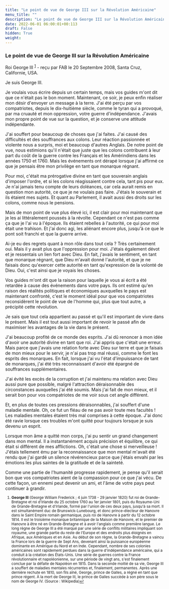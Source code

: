 ```yaml
---
title: "Le point de vue de George III sur la Révolution Américaine"
menu_title: ""
description: "Le point de vue de George III sur la Révolution Américaine"
date: 2022-06-01 06:00:01+00:113
draft: False
hidden: True
weight:
---
```

### Le point de vue de George III sur la Révolution Américaine

Roi George III <sup id="a1">[1](#f1)</sup> - reçu par FAB le 20 Septembre 2008, Santa Cruz, Californie, USA.

Je suis George III.

Je voulais vous écrire depuis un certain temps, mais vos guides m'ont dit que ce n'était pas le bon moment. Maintenant, ce soir, je peux enfin réaliser mon désir d'envoyer un message à la terre.
J'ai été perçu par vos compatriotes, depuis le dix-huitième siècle, comme le tyran qui a provoqué, par ma cruauté et mon oppression, votre guerre d'indépendance. J'avais mon propre point de vue sur la question, et je conserve une attitude indépendante.

J'ai souffert pour beaucoup de choses que j'ai faites. J'ai causé des difficultés et des souffrances aux colons. Leur réaction passionnée et violente nous a surpris, moi et beaucoup d'autres Anglais. De notre point de vue, nous estimions qu'il n'était que juste que les colons contribuent à leur part du coût de la guerre contre les Français et les Amérindiens dans les années 1750 et 1760. Mais les événements ont dérapé lorsque j'ai affirmé ce que je pensais être mon privilège en tant que monarque régnant.

Pour moi, c'était ma prérogative divine en tant que souverain anglais d'imposer l'ordre, et si les colons réagissaient contre cela, tant pis pour eux. Je n'ai jamais tenu compte de leurs doléances, car cela aurait remis en question mon autorité, ce que je ne voulais pas faire. J'étais le souverain et ils étaient mes sujets. Et quant au Parlement, il avait aussi des droits sur les colons, comme nous le pensions.

Mais de mon point de vue plus élevé ici, il est clair pour moi maintenant que je les ai littéralement poussés à la révolte. Cependant ce n'est pas comme ça que je l'ai vu à l'époque. Ils étaient rebelles à l'autorité, ce qui pour moi était une trahison. Et j'ai donc agi, les aliénant encore plus, jusqu'à ce que le pont soit franchi et que la guerre arrive.

Ai-je eu des regrets quant à mon rôle dans tout cela ? Très certainement oui. Mais il y avait plus que l'oppression pour moi. J'étais également dévot et je ressentais un lien fort avec Dieu. En fait, j'avais le sentiment, en tant que monarque régnant, que Dieu m'avait donné l'autorité, et que je ne faisais donc qu'exercer cette autorité en tant qu'expression de la volonté de Dieu. Oui, c'est ainsi que je voyais les choses.

Vos guides m'ont dit que la raison pour laquelle je vous ai écrit a été retardée à cause des événements dans votre pays. Ils ont estimé qu'en raison des réalités politiques et économiques auxquelles le pays est maintenant confronté, c'est le moment idéal pour que vos compatriotes reconsidèrent le point de vue de l'homme qui, plus que tout autre, a précipité cette révolution.

Je sais que tout cela appartient au passé et qu'il est important de vivre dans le présent. Mais il est tout aussi important de revoir le passé afin de maximiser les avantages de la vie dans le présent.

J'ai beaucoup profité de ce monde des esprits. J'ai dû renoncer à mon idée d'avoir une autorité divine en tant que roi. J'ai appris que c'était une erreur. Mais parce que j'avais une relation forte avec Dieu sur terre et que je faisais de mon mieux pour le servir, je n'ai pas trop mal réussi, comme le font les esprits des monarques. En fait, lorsque j'ai vu l'état d'impuissance de tant de monarques, j'ai été très reconnaissant d'avoir été épargné de souffrances supplémentaires.

J'ai évité les excès de la corruption et j'ai maintenu ma relation avec Dieu aussi pure que possible, malgré l'attraction déraisonnable des circonstances auxquelles j'ai été soumis. Mais j'ai fait de mon mieux, et il serait bon pour vos compatriotes de me voir sous cet angle différent.

Et, en plus de toutes ces pressions déraisonnables, j'ai souffert d'une maladie mentale. Oh, ce fut un fléau de ne pas avoir toute mes facultés ! Les maladies mentales étaient très mal comprises à cette époque. J'ai donc été ravie lorsque ces troubles m'ont quitté pour toujours lorsque je suis devenu un esprit.

Lorsque mon âme a quitté mon corps, j'ai pu sentir un grand changement dans mon mental. Il a instantanément acquis précision et équilibre, ce qui était si différent de mes afflictions. Oh, c'était une chose si merveilleuse ! J'étais tellement ému par la reconnaissance que mon mental m'avait été rendu que j'ai gardé un silence révérencieux parce que j'étais envahi par les émotions les plus saintes de la gratitude et de la sainteté.

Comme une partie de l'humanité progresse rapidement, je pense qu'il serait bon que vos compatriotes aient de la compassion pour ce que j'ai vécu. De cette façon, un ennemi peut devenir un ami, et l'âme de votre pays peut continuer à grandir.
<small>

1. <large id="f1"> **George III** (George William Frederick ; 4 juin 1738 - 29 janvier 1820) fut roi de Grande-Bretagne et roi d'Irlande du 25 octobre 1760 au 1er janvier 1801, puis du Royaume-Uni de Grande-Bretagne et d'Irlande, formé par l'union de ces deux pays, jusqu'à sa mort. Il est simultanément duc de Brunswick-Lunebourg, et donc prince-électeur de Hanovre dans le Saint Empire romain germanique, puis roi de Hanovre à partir du 12 octobre 1814. Il est le troisième monarque britannique de la Maison de Hanovre, et le premier de Hanovre à être né en Grande-Bretagne et à avoir l'anglais comme première langue. Le long règne de George III a été marqué par une série de conflits militaires impliquant son royaume, une grande partie du reste de l'Europe et des endroits plus éloignés en Afrique, aux Amériques et en Asie. Au début de son règne, la Grande-Bretagne a vaincu la France lors de la guerre de Sept Ans, devenant ainsi la puissance européenne dominante en Amérique du Nord et en Inde. Cependant, nombre de ses colonies américaines sont rapidement perdues dans la guerre d'indépendance américaine, qui a conduit à la création des États-Unis. Une série de guerres contre la France révolutionnaire et napoléonienne, sur une période de vingt ans, s'est finalement conclue par la défaite de Napoléon en 1815. Dans la seconde moitié de sa vie, George III a souffert de maladies mentales récurrentes et, finalement, permanentes. Après une dernière rechute en 1810, son fils aîné, George, prince de Galles, a régné en tant que prince régent. À la mort de George III, le prince de Galles succède à son père sous le nom de George IV. (Source : Wikipedia)[↩](#a1)
